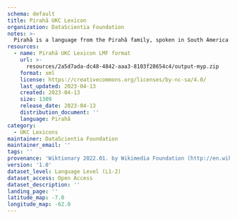 ```yaml
---
schema: default
title: Pirahã UKC Lexicon
organization: DataScientia Foundation
notes: >-
  Pirahã is a language from the Pirahã family, spoken in South America. The UKC Lexicon of Pirahã is represented as a lexico-semantic network. It consists of words, word senses, synsets, as well as sense-level and synset-level relationships.
resources:
  - name: Pirahã UKC Lexicon LMF format
    url: >-
      resources/2a5d7ada-dc48-4842-aaa3-8103f28654c4/output-myp.zip
    format: xml
    license: https://creativecommons.org/licenses/by-nc-sa/4.0/
    last_updated: 2023-04-13
    created: 2023-04-13
    size: 1309
    release_date: 2023-04-13
    distribution_document: ''
    language: Pirahã
category:
  - UKC Lexicons
maintainer: DataScientia Foundation
maintainer_email: ''
tags: ''
provenance: 'Wiktionary 2022.01. by Wikimedia Foundation (http://en.wiktionary.org); Princeton WordNet 2.1 by Princeton University (https://wordnet.princeton.edu)'
version: '1.0'
dataset_level: Language Level (L1-2)
dataset_access: Open Access
dataset_description: ''
landing_page: ''
latitude_map: -7.0
longitude_map: -62.0
---
```

